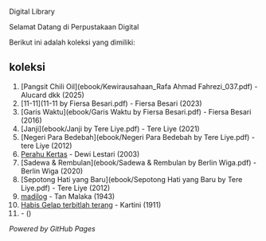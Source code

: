 Digital Library

Selamat Datang di Perpustakaan Digital

Berikut ini adalah koleksi yang dimiliki:

## koleksi
1. [Pangsit Chili Oil](ebook/Kewirausahaan_Rafa Ahmad Fahrezi_037.pdf) - Alucard dkk (2025)
2. [11-11](11-11 by Fiersa Besari.pdf) - Fiersa Besari (2023)
3. [Garis Waktu](ebook/Garis Waktu by Fiersa Besari.pdf) - Fiersa Besari (2016)
4. [Janji](ebook/Janji by Tere Liye.pdf) - Tere Liye (2021)
5. [Negeri Para Bedebah](ebook/Negeri Para Bedebah by Tere Liye.pdf) - tere Liye (2012)
6. [Perahu Kertas](ebook/Perahu-Kertas.pdf) - Dewi Lestari (2003)
7. [Sadewa & Rembulan](ebook/Sadewa & Rembulan by Berlin Wiga.pdf) - Berlin Wiga (2020)
8. [Sepotong Hati yang Baru](ebook/Sepotong Hati yang Baru by Tere Liye.pdf) - Tere Liye (2012)
9. [madilog](ebook/tan-malaka-madilog.pdf) - Tan Malaka (1943)
10. [Habis Gelap terbitlah terang](ebook/Habis-Gelap-Terbitlah-Terang.pdf) - Kartini (1911)
11. []() - ()


*Powered by GitHub Pages*
